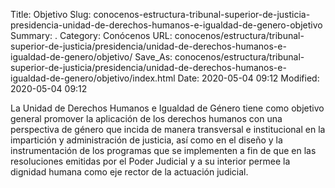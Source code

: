 Title: Objetivo
Slug: conocenos-estructura-tribunal-superior-de-justicia-presidencia-unidad-de-derechos-humanos-e-igualdad-de-genero-objetivo
Summary: .
Category: Conócenos
URL: conocenos/estructura/tribunal-superior-de-justicia/presidencia/unidad-de-derechos-humanos-e-igualdad-de-genero/objetivo/
Save_As: conocenos/estructura/tribunal-superior-de-justicia/presidencia/unidad-de-derechos-humanos-e-igualdad-de-genero/objetivo/index.html
Date: 2020-05-04 09:12
Modified: 2020-05-04 09:12


La Unidad de Derechos Humanos e Igualdad de Género tiene como objetivo general promover la aplicación de los derechos humanos con una perspectiva de género que incida de manera transversal e institucional en la impartición y administración de justicia, así como en el diseño y la instrumentación de los programas que se implementen a fin de que en las resoluciones emitidas por el Poder Judicial y a su interior permee la dignidad humana como eje rector de la actuación judicial.



